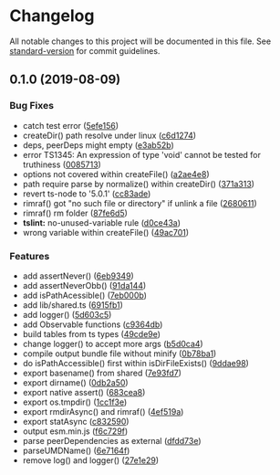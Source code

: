 # Changelog

All notable changes to this project will be documented in this file. See [standard-version](https://github.com/conventional-changelog/standard-version) for commit guidelines.

## 0.1.0 (2019-08-09)


### Bug Fixes

* catch test error ([5efe156](https://github.com/waitingsong/kmore/commit/5efe156))
* createDir() path resolve under linux ([c6d1274](https://github.com/waitingsong/kmore/commit/c6d1274))
* deps, peerDeps might empty ([e3ab52b](https://github.com/waitingsong/kmore/commit/e3ab52b))
* error TS1345: An expression of type 'void' cannot be tested for truthiness ([0085713](https://github.com/waitingsong/kmore/commit/0085713))
* options not covered within createFile() ([a2ae4e8](https://github.com/waitingsong/kmore/commit/a2ae4e8))
* path require parse by normalize() within createDir() ([371a313](https://github.com/waitingsong/kmore/commit/371a313))
* revert ts-node to '5.0.1' ([cc83ade](https://github.com/waitingsong/kmore/commit/cc83ade))
* rimraf() got "no such file or directory" if unlink a file ([2680611](https://github.com/waitingsong/kmore/commit/2680611))
* rimraf() rm folder ([87fe6d5](https://github.com/waitingsong/kmore/commit/87fe6d5))
* **tslint:** no-unused-variable rule ([d0ce43a](https://github.com/waitingsong/kmore/commit/d0ce43a))
* wrong variable within createFile() ([49ac701](https://github.com/waitingsong/kmore/commit/49ac701))


### Features

* add assertNever() ([6eb9349](https://github.com/waitingsong/kmore/commit/6eb9349))
* add assertNeverObb() ([91da144](https://github.com/waitingsong/kmore/commit/91da144))
* add isPathAcessible() ([7eb000b](https://github.com/waitingsong/kmore/commit/7eb000b))
* add lib/shared.ts ([6915fb1](https://github.com/waitingsong/kmore/commit/6915fb1))
* add logger() ([5d603c5](https://github.com/waitingsong/kmore/commit/5d603c5))
* add Observable functions ([c9364db](https://github.com/waitingsong/kmore/commit/c9364db))
* build tables from ts types ([49cde9e](https://github.com/waitingsong/kmore/commit/49cde9e))
* change logger() to accept more args ([b5d0ca4](https://github.com/waitingsong/kmore/commit/b5d0ca4))
* compile output bundle file without minify ([0b78ba1](https://github.com/waitingsong/kmore/commit/0b78ba1))
* do isPathAccessible() first within isDirFileExists() ([9ddae98](https://github.com/waitingsong/kmore/commit/9ddae98))
* export basename() from shared ([7e93fd7](https://github.com/waitingsong/kmore/commit/7e93fd7))
* export dirname() ([0db2a50](https://github.com/waitingsong/kmore/commit/0db2a50))
* export native assert() ([683cea8](https://github.com/waitingsong/kmore/commit/683cea8))
* export os.tmpdir() ([1cc1f3e](https://github.com/waitingsong/kmore/commit/1cc1f3e))
* export rmdirAsync() and rimraf() ([4ef519a](https://github.com/waitingsong/kmore/commit/4ef519a))
* export statAsync ([c832590](https://github.com/waitingsong/kmore/commit/c832590))
* output esm.min.js ([f6c729f](https://github.com/waitingsong/kmore/commit/f6c729f))
* parse peerDependencies as external ([dfdd73e](https://github.com/waitingsong/kmore/commit/dfdd73e))
* parseUMDName() ([6e7164f](https://github.com/waitingsong/kmore/commit/6e7164f))
* remove log() and logger() ([27e1e29](https://github.com/waitingsong/kmore/commit/27e1e29))
